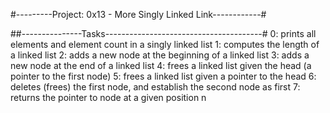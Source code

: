 #---------Project: 0x13 - More Singly Linked Link------------#

##---------------Tasks---------------------------------------#
0: prints all elements and element count in a singly linked list
1: computes the length of a linked list
2: adds a new node at the beginning of a linked list
3: adds a new node at the end of a linked list
4: frees a linked list given the head (a pointer to the first node)
5: frees a linked list given a pointer to the head
6: deletes (frees) the first node, and establish the second node as first
7: returns the pointer to node at a given position n
